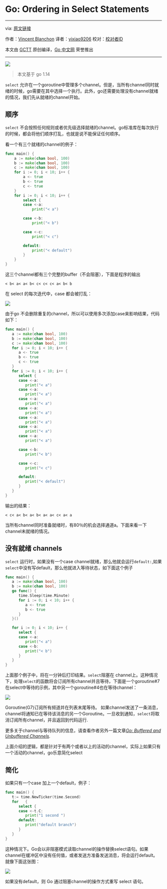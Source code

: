 # Go: Ordering in Select Statements

----------------

via: [原文链接](https://medium.com/a-journey-with-go/go-ordering-in-select-statements-fd0ff80fd8d6)

作者：[Vincent Blanchon](https://medium.com/@blanchon.vincent?source=post_page-----fd0ff80fd8d6----------------------)
		译者：[yixiao9206](https://github.com/yixiao9206)
		校对：[校对者ID](https://github.com/校对者ID)

本文由 [GCTT](https://github.com/studygolang/GCTT) 原创编译，[Go 中文网](https://studygolang.com/) 荣誉推出

----------------

![](https://blog-image-1253555052.cos.ap-guangzhou.myqcloud.com/20200429220520.png)

> 本文基于 go 1.14

`select` 允许在一个goroutine中管理多个channel。但是，当所有channel同时就绪的时候，go需要在其中选择一个执行。此外，go还需要处理没有channel就绪的情况，我们先从就绪的channel开始。

## 顺序

`select` 不会按照任何规则或者优先级选择就绪的channel。go标准库在每次执行的时候，都会将他们顺序打乱，也就是说不能保证任何顺序。

看一个有三个就绪的channel的例子：

``` go
func main() {
	a := make(chan bool, 100)
	b := make(chan bool, 100)
	c := make(chan bool, 100)
	for i := 0; i < 10; i++ {
		a <- true
		b <- true
		c <- true
	}
	for i := 0; i < 10; i++ {
		select {
		case <-a:
			print("< a")

		case <-b:
			print("< b")

		case <-c:
			print("< c")

		default:
			print("< default")
		}
	}
}
```

这三个channel都有三个完整的buffer（不会阻塞），下面是程序的输出

``` shell
< b< a< a< b< c< c< c< a< b< b
```

在 select 的每次迭代中，case 都会被打乱：

![](https://blog-image-1253555052.cos.ap-guangzhou.myqcloud.com/20200429223415.png)

由于go 不会删除重复的channel，所以可以使用多次添加case来影响结果，代码如下：

```go
func main() {
   a := make(chan bool, 100)
   b := make(chan bool, 100)
   c := make(chan bool, 100)
   for i := 0; i < 10; i++ {
      a <- true
      b <- true
      c <- true
   }
   for i := 0; i < 10; i++ {
      select {
      case <-a:
         print("< a")
      case <-a:
         print("< a")
      case <-a:
         print("< a")
      case <-a:
         print("< a")
      case <-a:
         print("< a")
      case <-a:
         print("< a")
      case <-a:
         print("< a")

      case <-b:
         print("< b")

      case <-c:
         print("< c")

      default:
         print("< default")
      }
   }
}
```

输出的结果：

```shell
< c< a< b< a< b< a< a< c< a< a
```

当所有channel同时准备就绪时，有80％的机会选择通道a。下面来看一下channel未就绪的情况。

## 没有就绪 channels

`select` 运行时，如果没有一个case channel就绪，那么他就会运行`default:`,如果 `select`中没有写default，那么他就进入等待状态，如下面这个例子

```go
func main() {
   a := make(chan bool, 100)
   b := make(chan bool, 100)
   go func() {
      time.Sleep(time.Minute)
      for i := 0; i < 10; i++ {
         a <- true
         b <- true
      }
   }()

   for i := 0; i < 10; i++ {
      select {
      case <-a:
         print("< a")
      case <-b:
         print("< b")
      }
   }
}
```

上面那个例子中，将在一分钟后打印结果。`select`阻塞在 channel上。这种情况下，处理`select`的函数将会订阅所有channel并且等待，下面是一个goroutine#7在select中等待的示例，其中另一个goroutine#4也在等待channel：

![](https://blog-image-1253555052.cos.ap-guangzhou.myqcloud.com/20200429225528.png)

Goroutine(G7)订阅所有频道并在列表末尾等待。 如果channel发送了一条消息，channel将通知已在等待该消息的另一个Goroutine。一旦收到通知，`select`将取消订阅所有channel，并且返回到代码运行.

更多关于channel与等待队列的信息，请查看作者另外一篇文章[*Go: Buffered and Unbuffered Channels*](https://medium.com/a-journey-with-go/go-buffered-and-unbuffered-channels-29a107c00268)*.*

上面介绍的逻辑，都是针对于有两个或者以上的活动的channel，实际上如果只有一个活动的channel，go乐意简化select

## 简化

如果只有一个case 加上一个default，例子：

```go
func main() {
   t:= time.NewTicker(time.Second)
   for   {
      select {
      case <-t.C:
         print("1 second ")
      default:
         print("default branch")
      }
   }
}
```

这种情况下。Go会以非阻塞模式读取channel的操作替换select语句。如果channel在缓冲区中没有任何值，或者发送方准备发送消息，将会运行default。就像下面这张图：

![](https://blog-image-1253555052.cos.ap-guangzhou.myqcloud.com/20200429231908.png)

如果没有default，则 Go 通过阻塞channel的操作方式重写 select 语句。